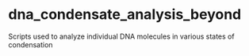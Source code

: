 # dna_condensate_analysis_beyond
Scripts used to analyze individual DNA molecules in various states of condensation
